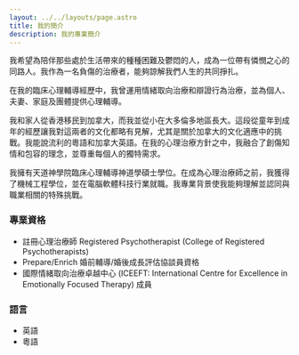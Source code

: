 ```yaml
---
layout: ../../layouts/page.astro
title: 我的簡介
description: 我的專業簡介
---
```


我希望為陪伴那些處於生活帶來的種種困難及鬱悶的人，成為一位帶有憐憫之心的同路人。我作為一名負傷的治療者，能夠諒解我們人生的共同掙扎。

在我的臨床心理輔導經歷中，我曾運用情緒取向治療和辯證行為治療，並為個人、夫妻、家庭及團體提供心理輔導。

我和家人從香港移民到加拿大，而我並從小在大多倫多地區長大。這段從童年到成年的經歷讓我對這兩者的文化都略有見解，尤其是關於加拿大的文化適應中的挑戰。我能說流利的粵語和加拿大英語。在我的心理治療方針之中，我融合了創傷知情和包容的理念，並尊重每個人的獨特需求。

我擁有天道神學院臨床心理輔導神道學碩士學位。在成為心理治療師之前，我獲得了機械工程學位，並在電腦軟體科技行業就職。我專業背景使我能夠理解並認同與職業相關的特殊挑戰。


### 專業資格

* 註冊心理治療師 Registered Psychotherapist (College of Registered Psychotherapists)
* Prepare/Enrich 婚前輔導/婚後成長評估協談員資格
* 國際情緒取向治療卓越中心 (ICEEFT: International Centre for Excellence in Emotionally Focused Therapy) 成員

### 語言

* 英語
* 粵語
